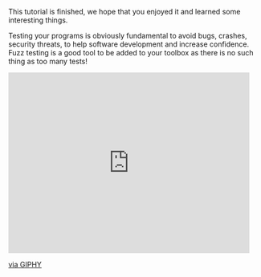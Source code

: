 This tutorial is finished, we hope that you enjoyed it and learned some interesting things.

Testing your programs is obviously fundamental to avoid bugs, crashes, security threats, to help software development and increase confidence. Fuzz testing is a good tool to be added to your toolbox as there is no such thing as too many tests!

<iframe src="https://giphy.com/embed/gw3IWyGkC0rsazTi" width="480" height="360" frameBorder="0" class="giphy-embed" allowFullScreen></iframe><p><a href="https://giphy.com/gifs/test-gw3IWyGkC0rsazTi">via GIPHY</a></p>